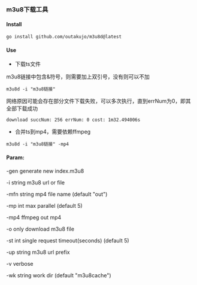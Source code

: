 ### m3u8下载工具

#### Install

```
go install github.com/outakujo/m3u8d@latest
```

#### Use

* 下载ts文件

m3u8链接中包含&符号，则需要加上双引号，没有则可以不加

```
m3u8d -i "m3u8链接"
```

网络原因可能会存在部分文件下载失败，可以多次执行，直到errNum为0，即其全部下载成功

```
download succNum: 256 errNum: 0 cost: 1m32.494006s
```

* 合并ts到mp4，需要依赖ffmpeg

```
m3u8d -i "m3u8链接" -mp4
```

#### Param:

-gen generate new index.m3u8

-i string m3u8 url or file

-mfn string mp4 file name (default "out")

-mp int max parallel (default 5)

-mp4 ffmpeg out mp4

-o only download m3u8 file

-st int single request timeout(seconds) (default 5)

-up string m3u8 url prefix

-v verbose

-wk string work dir (default "m3u8cache")
